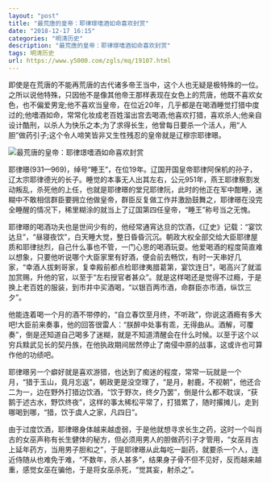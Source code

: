 ```yaml
---
layout: "post"
title: "最荒唐的皇帝：耶律璟嗜酒如命喜欢封赏"
date: "2018-12-17 16:15"
categories: "明清历史"
description: "最荒唐的皇帝：耶律璟嗜酒如命喜欢封赏"
tags: 明清历史
url: https://www.y5000.com/zgls/mq/19107.html
---
```






即使是在荒唐的不能再荒唐的古代诸多帝王当中，这个人也无疑是极特殊的一位。之所以说他特殊，只因他不是像其他帝王那样表现在女色上的荒唐，他既不喜欢女色，也不偏爱男宠;他不喜欢当皇帝，在位近20年，几乎都是在喝酒睡觉打猎中度过的;他嗜酒如命，常常化妆成老百姓溜出宫去喝酒;他喜欢打猎，喜欢杀人;他亲自设计酷刑，以杀人为快乐之本;为了求得长生，他曾每日要杀一个活人，用“人胆”做药引子;这个令人啼笑皆非又生性残忍的皇帝就是辽穆宗耶律暻。

![最荒唐的皇帝：耶律璟嗜酒如命喜欢封赏](/uploads/allimg/170412/6-1F4120921423c.JPG)

耶律暻(931—969)，绰号“睡王”，在位19年。辽国开国皇帝耶律阿保机的孙子，辽太宗耶律德光的长子。睡觉的本事无人出其左右，公元951年，燕王耶律察割发动叛乱，杀死他的上任，也就是耶律暻的堂兄耶律阮，此时的他正在军中酣睡，迷糊中不敢相信群臣要拥立他做皇帝，群臣反复做工作并激励鼓舞之，耶律暻在没完全睡醒的情况下，稀里糊涂的就当上了辽国第四任皇帝，“睡王”称号当之无愧。

耶律暻的喝酒功夫也是世间少有的，他经常通宵达旦的饮酒，《辽史》记载：“宴饮达旦”，“昼寝夜饮”，白天睡大觉，整日昏昏沉沉。朝政大权全部交给大臣耶律屋质和耶律挞烈，自己什么事也不管，一门心思的喝酒玩耍。他爱喝酒的程度简直难以想象，只要他听说哪个大臣家里有好酒，便会前去畅饮，有时一天串好几家，“幸酒人拔剌哥家，复幸殿前都点检耶律夷腊葛第，宴饮连日”，喝高兴了就滥加赏赐，升他的官，以至于“左右授官者甚众”。就是这样喝还是觉得不过瘾，于是换上老百姓的服装，到市井中买酒喝，“以银百两市酒，命群臣亦市酒，纵饮三夕”。

他能连着喝一个月的酒不带停的，“自立春饮至月终，不听政”，你说这酒瘾有多大吧!大臣前来奏事，他的回答很雷人：“朕醉中处事有乖，无得曲从。酒解，可覆奏”，倒是还知道自己喝多了迷糊，就是不知道清醒会在什么时候。以至于这个以穷兵黩武见长的契丹族，在他执政期间居然停止了南侵中原的战事，这或许也可算作他的功绩吧。

耶律暻另一个癖好就是喜欢游猎，也达到了痴迷的程度，常常一玩就是一个月，“猎于玉山，竟月忘返”，朝政更是没空理了，“是月，射鹿，不视朝”，他还合二为一，边在野外打猎边饮酒，“饮于野次，终夕乃罢”，倒是什么都不耽误，“获鹅于述古水，野饮终夜”，这样的事太稀松平常了，打猎累了，随时撂摊儿，走到哪喝到哪，“猎，饮于虞人之家，凡四日”。

由于过度饮酒，耶律暻身体越来越虚弱，于是他就想寻求长生之药，这时一个叫肖古的女巫声称有长生健体的秘方，但必须用男人的胆做药引子才管用，“女巫肖古上延年药方，当用男子胆和之”，于是耶律暻从此每吃一副药，就要杀一个人，连近侍随从也难免于难，“不数年，杀人甚多”，结果身子骨不但不见好，反而越来越重，感觉女巫在骗他，于是将女巫杀死，“觉其妄，射杀之”。
